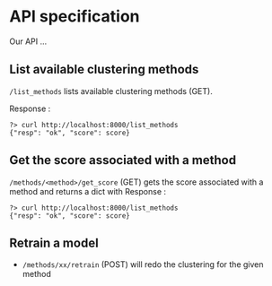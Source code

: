 # API specification

Our API ...

## List available clustering methods

`/list_methods` lists available clustering methods (GET).

Response :
```
?> curl http://localhost:8000/list_methods
{"resp": "ok", "score": score}
```

## Get the score associated with a method

`/methods/<method>/get_score` (GET) gets the score associated with a method and returns a dict with
Response :
```
?> curl http://localhost:8000/list_methods
{"resp": "ok", "score": score}
```



## Retrain a model

- `/methods/xx/retrain` (POST) will redo the clustering for the given method
